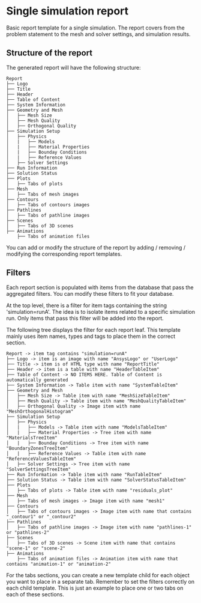 # Single simulation report

Basic report template for a single simulation. The report covers from the problem statement to the mesh and solver settings, and simulation results.

## Structure of the report

The generated report will have the following structure:

```text
Report
├── Logo
├── Title
├── Header
├── Table of Content
├── System Information
├── Geometry and Mesh
│   ├── Mesh Size
│   ├── Mesh Quality
│   ├── Orthogonal Quality
├── Simulation Setup
│   ├── Physics
│   |   ├── Models 
│   |   ├── Material Properties
│   |   ├── Bounday Conditions
│   |   ├── Reference Values
│   ├── Solver Settings
├── Run Information
├── Solution Status
├── Plots
│   ├── Tabs of plots
├── Mesh
│   ├── Tabs of mesh images
├── Contours
│   ├── Tabs of contours images
├── Pathlines
│   ├── Tabs of pathline images
├── Scenes
│   ├── Tabs of 3D scenes
├── Animations
    ├── Tabs of animation files
```

You can add or modify the structure of the report by adding / removing / modifying the corresponding report templates.

## Filters

Each report section is populated with items from the database that pass the aggregated filters. You can modify these filters to fit your database.

At the top level, there is a filter for item tags containing the string 'simulation=runA'. The idea is to isolate items related to a specific simulation run. Only items that pass this filter will be added into the report.

The following tree displays the filter for each report leaf. This template mainly uses item names, types and tags to place them in the correct section.

```text
Report -> item tag contains "simulation=runA"
├── Logo -> item is an image with name "AnsysLogo" or "UserLogo"
├── Title -> item is of HTML type with name "ReportTitle"
├── Header -> item is a table with name "HeaderTableItem"
├── Table of Content -> NO ITEMS HERE. Table of Content is automatically generated
├── System Information -> Table item with name "SystemTableItem"
├── Geometry and Mesh
│   ├── Mesh Size -> Table item with name "MeshSizeTableItem"
│   ├── Mesh Quality -> Table item with name "MeshQualityTableItem"
│   ├── Orthogonal Quality -> Image item with name "MeshOrthogonalHistogram"
├── Simulation Setup
│   ├── Physics
│   |   ├── Models -> Table item with name "ModelsTableItem"
│   |   ├── Material Properties -> Tree item with name "MaterialsTreeItem"
│   |   ├── Bounday Conditions -> Tree item with name "BoundaryZonesTreeItem"
│   |   ├── Reference Values -> Table item with name "ReferenceValuesTableItem"
│   ├── Solver Settings -> Tree item with name "SolverSettingsTreeItem"
├── Run Information -> Table item with name "RunTableItem"
├── Solution Status -> Table item with name "SolverStatusTableItem"
├── Plots
│   ├── Tabs of plots -> Table item with name "residuals_plot"
├── Mesh
│   ├── Tabs of mesh images -> Image item with name "mesh1"
├── Contours
│   ├── Tabs of contours images -> Image item with name that contains "_contour1" or "_contour2" 
├── Pathlines
│   ├── Tabs of pathline images -> Image item with name "pathlines-1" or "pathlines-2"
├── Scenes
│   ├── Tabs of 3D scenes -> Scene item with name that contains "scene-1" or "scene-2"
├── Animations
    ├── Tabs of animation files -> Animation item with name that contains "animation-1" or "animation-2"
```

For the tabs sections, you can create a new template child for each object you want to place in a separate tab. Remember to set the filters correctly on each child template. This is just an example to place one or two tabs on each of these sections. 